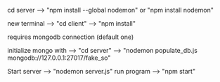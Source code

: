 cd server --> "npm install --global nodemon" or "npm install nodemon"

new terminal --> "cd client" --> "npm install"

requires mongodb connection (default one)

initialize mongo with --> "cd server" --> "nodemon populate_db.js mongodb://127.0.0.1:27017/fake_so"

Start server --> "nodemon server.js"
run program --> "npm start"
